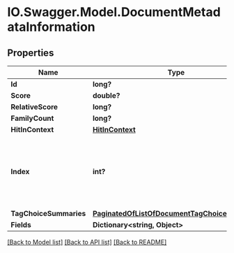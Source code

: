 # IO.Swagger.Model.DocumentMetadataInformation
## Properties

Name | Type | Description | Notes
------------ | ------------- | ------------- | -------------
**Id** | **long?** |  | [optional] 
**Score** | **double?** |  | [optional] 
**RelativeScore** | **long?** |  | [optional] 
**FamilyCount** | **long?** |  | [optional] 
**HitInContext** | [**HitInContext**](HitInContext.md) |  | [optional] 
**Index** | **int?** | The index of the document with respect to the current search context | [optional] 
**TagChoiceSummaries** | [**PaginatedOfListOfDocumentTagChoiceSummary**](PaginatedOfListOfDocumentTagChoiceSummary.md) |  | [optional] 
**Fields** | **Dictionary&lt;string, Object&gt;** |  | [optional] 

[[Back to Model list]](../README.md#documentation-for-models) [[Back to API list]](../README.md#documentation-for-api-endpoints) [[Back to README]](../README.md)

